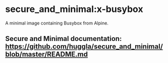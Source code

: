 # secure_and_minimal:x-busybox

A minimal image containing Busybox from Alpine.

## Secure and Minimal documentation: https://github.com/huggla/secure_and_minimal/blob/master/README.md
